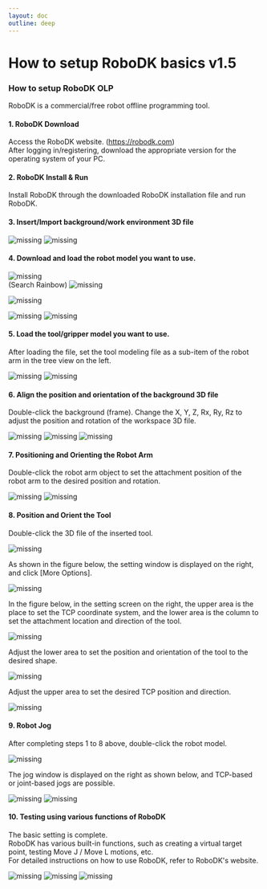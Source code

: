 ```yaml
---
layout: doc
outline: deep
---
```


# How to setup RoboDK basics v1.5

### How to setup RoboDK OLP

RoboDK is a commercial/free robot offline programming tool.

#### 1. RoboDK Download

Access the RoboDK website. (https://robodk.com)<br>
After logging in/registering, download the appropriate version for the operating system of your PC.

#### 2. RoboDK Install & Run

Install RoboDK through the downloaded RoboDK installation file and run RoboDK.

#### 3. Insert/Import background/work environment 3D file

![missing](/technical_docs/common/robodk_setup_basic/3-1.png)
![missing](/technical_docs/common/robodk_setup_basic/3-2.png)

#### 4. Download and load the robot model you want to use.

![missing](/technical_docs/common/robodk_setup_basic/4-1.png)<br>
(Search Rainbow)
![missing](/technical_docs/common/robodk_setup_basic/new0.png)

![missing](/technical_docs/common/robodk_setup_basic/new1.png)

![missing](/technical_docs/common/robodk_setup_basic/4-4.png)
![missing](/technical_docs/common/robodk_setup_basic/4-5.png)

#### 5. Load the tool/gripper model you want to use.

After loading the file, set the tool modeling file as a sub-item of the robot arm in the tree view on the left.

![missing](/technical_docs/common/robodk_setup_basic/5-1.png)
![missing](/technical_docs/common/robodk_setup_basic/5-2.png)

#### 6. Align the position and orientation of the background 3D file

Double-click the background (frame). Change the X, Y, Z, Rx, Ry, Rz to adjust the position and rotation of the workspace 3D file.

![missing](/technical_docs/common/robodk_setup_basic/6-1.png)
![missing](/technical_docs/common/robodk_setup_basic/6-2.png)
![missing](/technical_docs/common/robodk_setup_basic/6-3.png)

#### 7. Positioning and Orienting the Robot Arm

Double-click the robot arm object to set the attachment position of the robot arm to the desired position and rotation.

![missing](/technical_docs/common/robodk_setup_basic/7-1.png)
![missing](/technical_docs/common/robodk_setup_basic/7-2.png)

#### 8. Position and Orient the Tool

Double-click the 3D file of the inserted tool.

![missing](/technical_docs/common/robodk_setup_basic/8-1.png)

As shown in the figure below, the setting window is displayed on the right, and click [More Options].

![missing](/technical_docs/common/robodk_setup_basic/8-2.png)

In the figure below, in the setting screen on the right, the upper area is the place to set the TCP coordinate system, and the lower area is the column to set the attachment location and direction of the tool.

![missing](/technical_docs/common/robodk_setup_basic/8-3.png)

Adjust the lower area to set the position and orientation of the tool to the desired shape.

![missing](/technical_docs/common/robodk_setup_basic/8-4.png)

Adjust the upper area to set the desired TCP position and direction.

![missing](/technical_docs/common/robodk_setup_basic/8-5.png)

#### 9. Robot Jog

After completing steps 1 to 8 above, double-click the robot model.

![missing](/technical_docs/common/robodk_setup_basic/9-1.png)

The jog window is displayed on the right as shown below, and TCP-based or joint-based jogs are possible.

![missing](/technical_docs/common/robodk_setup_basic/9-2.png)
![missing](/technical_docs/common/robodk_setup_basic/9-3.png)

#### 10. Testing using various functions of RoboDK

The basic setting is complete.<br>
RoboDK has various built-in functions, such as creating a virtual target point, testing Move J / Move L motions, etc.<br>
For detailed instructions on how to use RoboDK, refer to RoboDK's website.

![missing](/technical_docs/common/robodk_setup_basic/10-1.png)
![missing](/technical_docs/common/robodk_setup_basic/10-2.png)
![missing](/technical_docs/common/robodk_setup_basic/10-3.png)

